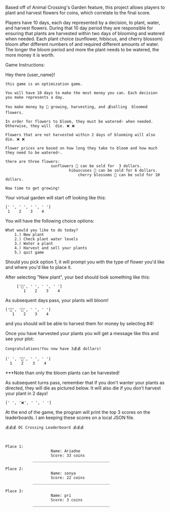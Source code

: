 Based off of Animal Crossing's Garden feature, this project allows players to plant and harvest flowers for coins, which correlate to the final score. 

Players have 10 days, each day represented by a decision, to plant, water, and harvest flowers. During that 10 day period they are responsible for ensuring that plants are harvested within two days of blooming and watered when needed. Each plant choice (sunflower, hibiscus, and cherry blossom) bloom after different numbers of and required different amounts of water. The longer the bloom period and more the plant needs to be watered, the more money it is worth.

Game Instructions: 


Hey there {user_name}! 

    this game is an optimization game.

    You will have 10 days to make the most money you can. Each decision you make represents a day.

    You make money by 🌱 growing, harvesting, and 💰selling  bloomed flowers. 

    In order for flowers to bloom, they must be watered💦 when needed. Otherwise, they will  die. ❌ ❌

    Flowers that are not harvested within 2 days of blooming will also die. ❌ ❌

    Flower prices are based on how long they take to bloom and how much they need to be watered💦.

    there are three flowers: 
                        sunflowers 🌻 can be sold for  3 dollars.
                                hibuscuses 🌺 can be sold for 6 dollars.
                                    cherry blossoms 🌸 can be sold for 10 dollars.
                                
    Now time to get growing!

Your virtual garden will start off looking like this: 


    [' ', ' ', ' ', ' ']
     1    2    3    4

You will have the following choice options: 

    What would you like to do today?
        1.) New plant
        2.) Check plant water levels
        3.) Water a plant
        4.) Harvest and sell your plants
        5.) quit game 
    
Should you pick option 1, it will prompt you with the type of flower you'd like and where you'd like to place it. 

After selecting "New plant", your bed should look something like this: 

         ['🌱', ' ', ' ', ' ']
            1    2    3    4

  As subsequent days pass, your plants will bloom!

    ['🌻', '🌱', ' ', ' ']
       1    2    3    4

and you should will be able to harvest them for money by selecting #4!

Once you have harvested your plants you will get a message like this and see your plot: 

    Congratulations!You now have 3💰💰 dollars!

    [' ', '🌱', ' ', ' ']
      1    2    3    4

  ***Note than only the bloom plants can be harvested!

As subsequent turns pass, remember that if you don't wanter your plants as directed, they will die as pictured below. It will also die if you don't harvest your plant in 2 days!

    [' ', '❌', ' ', ' ']

At the end of the game, the program will print the top 3 scores on the leaderboards. I am keeping these scores on a local JSON file.

    
    💰💰💰 DC Crossing Leaderboard 💰💰💰



    Place 1:
                        Name: Ariadne
                        Score: 33 coins
                __________________________________
                        
    Place 2:
                        Name: sonya
                        Score: 22 coins
                __________________________________
                        
    Place 3:
                        Name: pri
                        Score: 3 coins
                __________________________________
                        